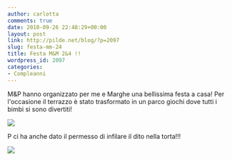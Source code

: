 ```yaml
---
author: carlotta
comments: true
date: 2010-09-26 22:48:29+00:00
layout: post
link: http://pilde.net/blog/?p=2097
slug: festa-mm-24
title: Festa M&M 2&4 !!
wordpress_id: 2097
categories:
- Compleanni
---
```


M&P hanno organizzato per me e Marghe una bellissima festa a casa! Per l'occasione il terrazzo è stato trasformato in un parco giochi dove tutti i bimbi si sono divertiti!

![]({{baseurl}}/uploads/2010/09/festa_scrap.jpg)




P ci ha anche dato il permesso di infilare il dito nella torta!!!

![]({{baseurl}}/uploads/2010/10/torte.jpg)




